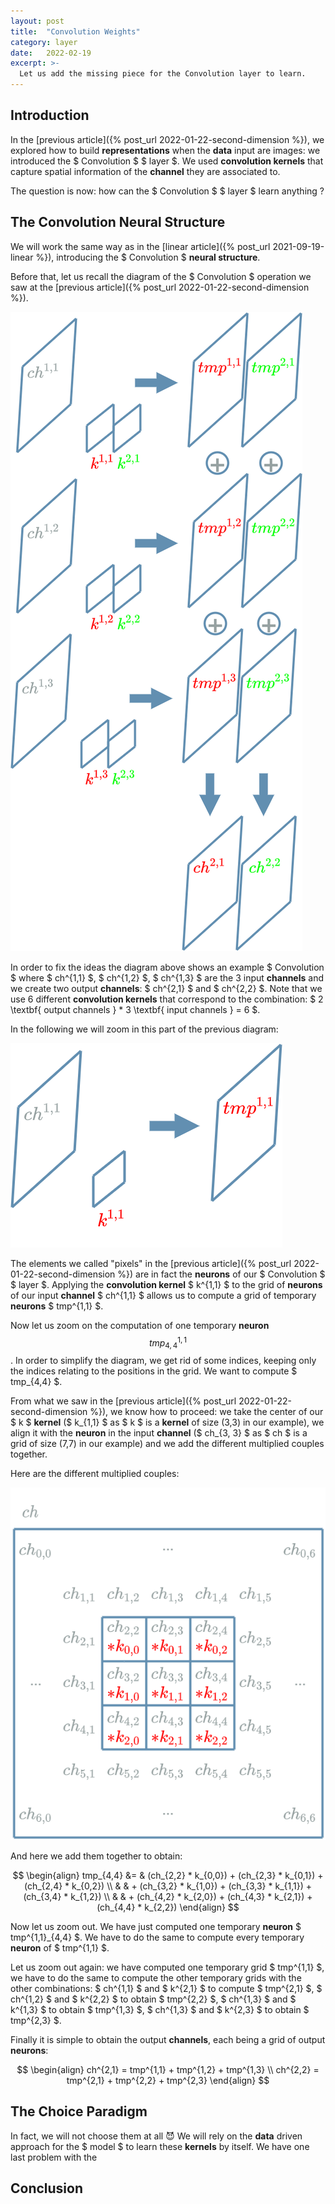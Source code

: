 ```yaml
---
layout: post
title:  "Convolution Weights"
category: layer
date:   2022-02-19
excerpt: >-
  Let us add the missing piece for the Convolution layer to learn. 
---
```


## Introduction

In the [previous article]({% post_url 2022-01-22-second-dimension %}), we explored how to build **representations** 
when the **data** input are images: we introduced the $ Convolution $ $ layer $. We used **convolution kernels** that 
capture spatial information of the **channel** they are associated to. 

The question is now: how can the $ Convolution $ $ layer $ learn anything ?

## The Convolution Neural Structure

We will work the same way as in the [linear article]({% post_url 2021-09-19-linear %}), introducing the 
$ Convolution $ **neural structure**. 

Before that, let us recall the diagram of the $ Convolution $ operation we saw at the 
[previous article]({% post_url 2022-01-22-second-dimension %}).

![Convolution](/_assets/images/layers/Convolution1.png)

In order to fix the ideas the diagram above shows an example $ Convolution $ 
where $ ch^{1,1} $, $ ch^{1,2} $, $ ch^{1,3} $ 
are the 3 input **channels** and we create two output **channels**: $ ch^{2,1} $ and $ ch^{2,2} $.
Note that we use 6 different **convolution kernels** that correspond to the combination: 
$ 2 \textbf{ output channels } * 3 \textbf{ input channels } = 6 $. 

In the following we will zoom in this part of the previous diagram:

![Convolution](/_assets/images/layers/Convolution2.png)

The elements we called "pixels" in the [previous article]({% post_url 2022-01-22-second-dimension %}) are in fact the 
**neurons** of our $ Convolution $ $ layer $. 
Applying the **convolution kernel** $ k^{1,1} $ to the grid of **neurons** of our input **channel** $ ch^{1,1} $ 
allows us to compute a grid of temporary **neurons** $ tmp^{1,1} $. 

Now let us zoom on the computation of one temporary **neuron** $$ tmp^{1,1}_{4,4} $$. In order to simplify 
the diagram, we get rid of some indices, keeping only the indices relating to the positions in the grid. 
We want to compute $ tmp_{4,4} $. 

From what we saw in the [previous article]({% post_url 2022-01-22-second-dimension %}), 
we know how to proceed: we take the center of our $ k $ **kernel** ($ k_{1,1} $ as $ k $ is a **kernel** of size (3,3) 
in our example), 
we align it with the **neuron** in the input **channel** ($ ch_{3, 3} $ as $ ch $ is a grid of size 
(7,7) in our example) and we add the different multiplied couples together. 

Here are the different multiplied couples:

![Convolution](/_assets/images/layers/Convolution3.png)

And here we add them together to obtain:  

$$ 
\begin{align}
tmp_{4,4} &= & (ch_{2,2} * k_{0,0}) + (ch_{2,3} * k_{0,1}) + (ch_{2,4} * k_{0,2}) \\
          &  & + (ch_{3,2} * k_{1,0}) + (ch_{3,3} * k_{1,1}) + (ch_{3,4} * k_{1,2}) \\
          &  & + (ch_{4,2} * k_{2,0}) + (ch_{4,3} * k_{2,1}) + (ch_{4,4} * k_{2,2}) 
\end{align}
$$

Now let us zoom out. We have just computed one temporary **neuron** $ tmp^{1,1}_{4,4} $. We have to do the same 
to compute every temporary **neuron** of $ tmp^{1,1} $. 

Let us zoom out again: we have computed one temporary grid $ tmp^{1,1} $, we have to do the same to compute the 
other temporary grids with the other 
combinations: $ ch^{1,1} $ and $ k^{2,1} $ to compute $ tmp^{2,1} $, 
$ ch^{1,2} $ and $ k^{2,2} $ to obtain $ tmp^{2,2} $, 
$ ch^{1,3} $ and $ k^{1,3} $ to obtain $ tmp^{1,3} $, 
$ ch^{1,3} $ and $ k^{2,3} $ to obtain $ tmp^{2,3} $. 

Finally it is simple to obtain the output **channels**, each being a grid of output **neurons**:

$$
\begin{align}
ch^{2,1} = tmp^{1,1} + tmp^{1,2} + tmp^{1,3} \\
ch^{2,2} = tmp^{2,1} + tmp^{2,2} + tmp^{2,3}
\end{align}
$$

## The Choice Paradigm

In fact, we will not choose them at all :smiling_imp:
We will rely on the **data** driven approach for the $ model $ to learn these **kernels** by itself. 
We have one last problem with the 


## Conclusion
